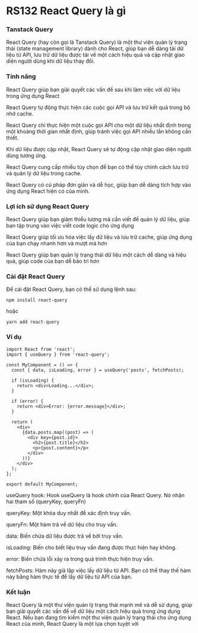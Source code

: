 # RS132 React Query là gì

### Tanstack Query

React Query (hay còn gọi là Tanstack Query) là một thư viện quản lý trạng thái (state management library) dành cho React, giúp bạn dễ dàng tải dữ liệu từ API, lưu trữ dữ liệu được tải về một cách hiệu quả và cập nhật giao diện người dùng khi dữ liệu thay đổi.

### Tính năng

React Query giúp bạn giải quyết các vấn đề sau khi làm việc với dữ liệu trong ứng dụng React

React Query tự động thực hiện các cuộc gọi API và lưu trữ kết quả trong bộ nhớ cache.

React Query chỉ thực hiện một cuộc gọi API cho một dữ liệu nhất định trong một khoảng thời gian nhất định, giúp tránh việc gọi API nhiều lần không cần thiết.

Khi dữ liệu được cập nhật, React Query sẽ tự động cập nhật giao diện người dùng tương ứng.

React Query cung cấp nhiều tùy chọn để bạn có thể tùy chỉnh cách lưu trữ và quản lý dữ liệu trong cache.

React Query có cú pháp đơn giản và dễ học, giúp bạn dễ dàng tích hợp vào ứng dụng React hiện có của mình.

### Lợi ích sử dụng React Query

React Query giúp bạn giảm thiểu lượng mã cần viết để quản lý dữ liệu, giúp bạn tập trung vào việc viết code logic cho ứng dụng

React Query giúp tối ưu hóa việc lấy dữ liệu và lưu trữ cache, giúp ứng dụng của bạn chạy nhanh hơn và mượt mà hơn

React Query giúp bạn quản lý trạng thái dữ liệu một cách dễ dàng và hiệu quả, giúp code của bạn dễ bảo trì hơn

### Cài đặt React Query

Để cài đặt React Query, bạn có thể sử dụng lệnh sau:

```
npm install react-query
```
hoặc

```
yarn add react-query
```

### Ví dụ

```
import React from 'react';
import { useQuery } from 'react-query';

const MyComponent = () => {
  const { data, isLoading, error } = useQuery('posts', fetchPosts);

  if (isLoading) {
    return <div>Loading...</div>;
  }

  if (error) {
    return <div>Error: {error.message}</div>;
  }

  return (
    <div>
      {data.posts.map((post) => (
        <div key={post.id}>
          <h2>{post.title}</h2>
          <p>{post.content}</p>
        </div>
      ))}
    </div>
  );
};

export default MyComponent;
```

useQuery hook: Hook useQuery là hook chính của React Query. Nó nhận hai tham số (queryKey, queryFn)

queryKey: Một khóa duy nhất để xác định truy vấn.

queryFn: Một hàm trả về dữ liệu cho truy vấn.

data: Biến chứa dữ liệu được trả về bởi truy vấn.

isLoading: Biến cho biết liệu truy vấn đang được thực hiện hay không.

error: Biến chứa lỗi xảy ra trong quá trình thực hiện truy vấn.

fetchPosts: Hàm này giả lập việc lấy dữ liệu từ API. Bạn có thể thay thế hàm này bằng hàm thực tế để lấy dữ liệu từ API của bạn.

### Kết luận

React Query là một thư viện quản lý trạng thái mạnh mẽ và dễ sử dụng, giúp bạn giải quyết các vấn đề về dữ liệu một cách hiệu quả trong ứng dụng React. Nếu bạn đang tìm kiếm một thư viện quản lý trạng thái cho ứng dụng React của mình, React Query là một lựa chọn tuyệt vời


<!-- *Bài tiếp theo [RS132 reactQuery](/lesson/session/session_131_reactQuery.md)* -->